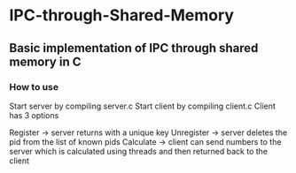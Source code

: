 # IPC-through-Shared-Memory
## Basic implementation of IPC through shared memory in C
### How to use
Start server by compiling server.c
Start client by compiling client.c
Client has 3 options 

Register -> server returns with a unique key
Unregister -> server deletes the pid from the list of known pids
Calculate -> client can send numbers to the server which is calculated using threads and then returned back to the client
